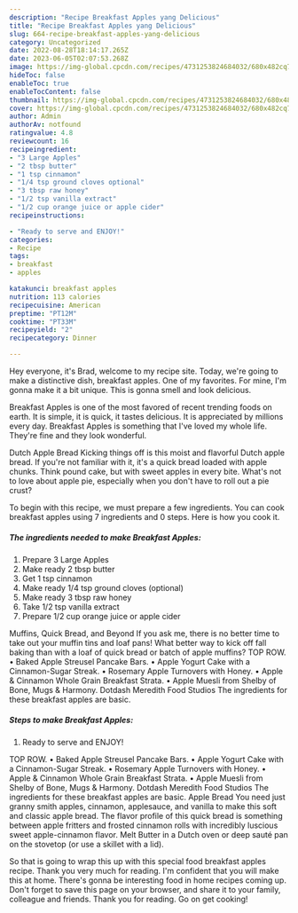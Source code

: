 ```yaml
---
description: "Recipe Breakfast Apples yang Delicious"
title: "Recipe Breakfast Apples yang Delicious"
slug: 664-recipe-breakfast-apples-yang-delicious
category: Uncategorized
date: 2022-08-28T18:14:17.265Z
date: 2023-06-05T02:07:53.268Z
image: https://img-global.cpcdn.com/recipes/4731253824684032/680x482cq70/breakfast-apples-recipe-main-photo.jpg
hideToc: false
enableToc: true
enableTocContent: false
thumbnail: https://img-global.cpcdn.com/recipes/4731253824684032/680x482cq70/breakfast-apples-recipe-main-photo.jpg
cover: https://img-global.cpcdn.com/recipes/4731253824684032/680x482cq70/breakfast-apples-recipe-main-photo.jpg
author: Admin
authorAv: notfound
ratingvalue: 4.8
reviewcount: 16
recipeingredient:
- "3 Large Apples"
- "2 tbsp butter"
- "1 tsp cinnamon"
- "1/4 tsp ground cloves optional"
- "3 tbsp raw honey"
- "1/2 tsp vanilla extract"
- "1/2 cup orange juice or apple cider"
recipeinstructions:

- "Ready to serve and ENJOY!"
categories:
- Recipe
tags:
- breakfast
- apples

katakunci: breakfast apples 
nutrition: 113 calories
recipecuisine: American
preptime: "PT12M"
cooktime: "PT33M"
recipeyield: "2"
recipecategory: Dinner

---
```



Hey everyone, it's Brad, welcome to my recipe site. Today, we're going to make a distinctive dish, breakfast apples. One of my favorites. For mine, I'm gonna make it a bit unique. This is gonna smell and look delicious.

Breakfast Apples is one of the most favored of recent trending foods on earth. It is simple, it is quick, it tastes delicious. It is appreciated by millions every day. Breakfast Apples is something that I've loved my whole life. They're fine and they look wonderful.

Dutch Apple Bread Kicking things off is this moist and flavorful Dutch apple bread. If you&#39;re not familiar with it, it&#39;s a quick bread loaded with apple chunks. Think pound cake, but with sweet apples in every bite. What&#39;s not to love about apple pie, especially when you don&#39;t have to roll out a pie crust?


To begin with this recipe, we must prepare a few ingredients. You can cook breakfast apples using 7 ingredients and 0 steps. Here is how you cook it.

<!--inarticleads1-->

##### The ingredients needed to make Breakfast Apples:

1. Prepare 3 Large Apples
1. Make ready 2 tbsp butter
1. Get 1 tsp cinnamon
1. Make ready 1/4 tsp ground cloves (optional)
1. Make ready 3 tbsp raw honey
1. Take 1/2 tsp vanilla extract
1. Prepare 1/2 cup orange juice or apple cider


Muffins, Quick Bread, and Beyond If you ask me, there is no better time to take out your muffin tins and loaf pans! What better way to kick off fall baking than with a loaf of quick bread or batch of apple muffins? TOP ROW. • Baked Apple Streusel Pancake Bars. • Apple Yogurt Cake with a Cinnamon-Sugar Streak. • Rosemary Apple Turnovers with Honey. • Apple &amp; Cinnamon Whole Grain Breakfast Strata. • Apple Muesli from Shelby of Bone, Mugs &amp; Harmony. Dotdash Meredith Food Studios The ingredients for these breakfast apples are basic. 

<!--inarticleads2-->

##### Steps to make Breakfast Apples:


1. Ready to serve and ENJOY!

TOP ROW. • Baked Apple Streusel Pancake Bars. • Apple Yogurt Cake with a Cinnamon-Sugar Streak. • Rosemary Apple Turnovers with Honey. • Apple &amp; Cinnamon Whole Grain Breakfast Strata. • Apple Muesli from Shelby of Bone, Mugs &amp; Harmony. Dotdash Meredith Food Studios The ingredients for these breakfast apples are basic. Apple Bread You need just granny smith apples, cinnamon, applesauce, and vanilla to make this soft and classic apple bread. The flavor profile of this quick bread is something between apple fritters and frosted cinnamon rolls with incredibly luscious sweet apple-cinnamon flavor. Melt Butter in a Dutch oven or deep sauté pan on the stovetop (or use a skillet with a lid). 

So that is going to wrap this up with this special food breakfast apples recipe. Thank you very much for reading. I'm confident that you will make this at home. There's gonna be interesting food in home recipes coming up. Don't forget to save this page on your browser, and share it to your family, colleague and friends. Thank you for reading. Go on get cooking!
